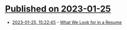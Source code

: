 # [Published on 2023-01-25](index.md)

* [2023-01-25, 15:22:45](https://news.ycombinator.com/item?id=34519268) - [What We Look for in a Resume](https://huyenchip.com/2023/01/24/what-we-look-for-in-a-candidate.html)
